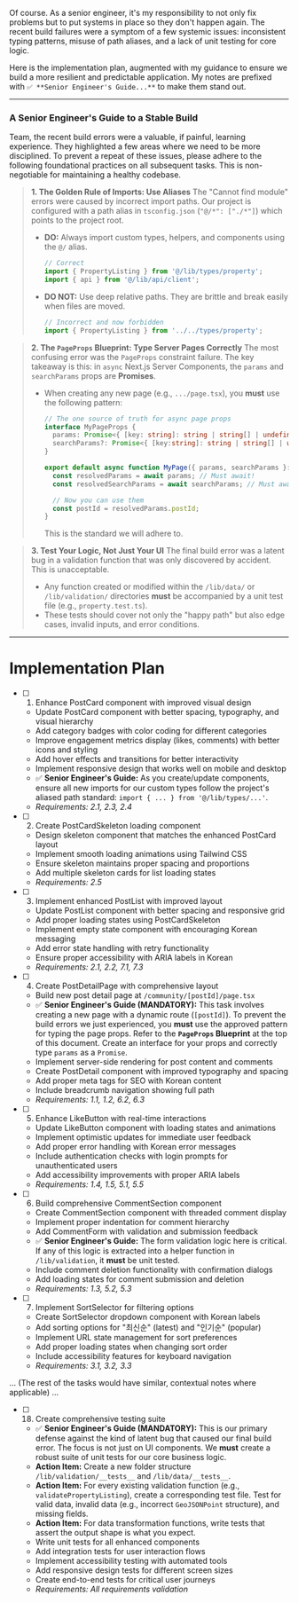 Of course. As a senior engineer, it's my responsibility to not only fix problems but to put systems in place so they don't happen again. The recent build failures were a symptom of a few systemic issues: inconsistent typing patterns, misuse of path aliases, and a lack of unit testing for core logic.

Here is the implementation plan, augmented with my guidance to ensure we build a more resilient and predictable application. My notes are prefixed with `✅ **Senior Engineer's Guide...**` to make them stand out.

***

### **A Senior Engineer's Guide to a Stable Build**

Team, the recent build errors were a valuable, if painful, learning experience. They highlighted a few areas where we need to be more disciplined. To prevent a repeat of these issues, please adhere to the following foundational practices on all subsequent tasks. This is non-negotiable for maintaining a healthy codebase.

> **1. The Golden Rule of Imports: Use Aliases**
> The "Cannot find module" errors were caused by incorrect import paths. Our project is configured with a path alias in `tsconfig.json` (`"@/*": ["./*"]`) which points to the project root.
>
> *   **DO:** Always import custom types, helpers, and components using the `@/` alias.
>     ```typescript
>     // Correct
>     import { PropertyListing } from '@/lib/types/property';
>     import { api } from '@/lib/api/client';
>     ```
> *   **DO NOT:** Use deep relative paths. They are brittle and break easily when files are moved.
>     ```typescript
>     // Incorrect and now forbidden
>     import { PropertyListing } from '../../types/property';
>     ```

> **2. The `PageProps` Blueprint: Type Server Pages Correctly**
> The most confusing error was the `PageProps` constraint failure. The key takeaway is this: in `async` Next.js Server Components, the `params` and `searchParams` props are **Promises**.
>
> *   When creating any new page (e.g., `.../page.tsx`), you **must** use the following pattern:
>     ```typescript
>     // The one source of truth for async page props
>     interface MyPageProps {
>       params: Promise<{ [key: string]: string | string[] | undefined }>;
>       searchParams?: Promise<{ [key:string]: string | string[] | undefined }>;
>     }
>
>     export default async function MyPage({ params, searchParams }: MyPageProps) {
>       const resolvedParams = await params; // Must await!
>       const resolvedSearchParams = await searchParams; // Must await!
>
>       // Now you can use them
>       const postId = resolvedParams.postId;
>     }
>     ```
>     This is the standard we will adhere to.

> **3. Test Your Logic, Not Just Your UI**
> The final build error was a latent bug in a validation function that was only discovered by accident. This is unacceptable.
>
> *   Any function created or modified within the `/lib/data/` or `/lib/validation/` directories **must** be accompanied by a unit test file (e.g., `property.test.ts`).
> *   These tests should cover not only the "happy path" but also edge cases, invalid inputs, and error conditions.

---

# Implementation Plan

- [ ] 1. Enhance PostCard component with improved visual design
  - Update PostCard component with better spacing, typography, and visual hierarchy
  - Add category badges with color coding for different categories
  - Improve engagement metrics display (likes, comments) with better icons and styling
  - Add hover effects and transitions for better interactivity
  - Implement responsive design that works well on mobile and desktop
  - ✅ **Senior Engineer's Guide:** As you create/update components, ensure all new imports for our custom types follow the project's aliased path standard: `import { ... } from '@/lib/types/...'`.
  - _Requirements: 2.1, 2.3, 2.4_

- [ ] 2. Create PostCardSkeleton loading component
  - Design skeleton component that matches the enhanced PostCard layout
  - Implement smooth loading animations using Tailwind CSS
  - Ensure skeleton maintains proper spacing and proportions
  - Add multiple skeleton cards for list loading states
  - _Requirements: 2.5_

- [ ] 3. Implement enhanced PostList with improved layout
  - Update PostList component with better spacing and responsive grid
  - Add proper loading states using PostCardSkeleton
  - Implement empty state component with encouraging Korean messaging
  - Add error state handling with retry functionality
  - Ensure proper accessibility with ARIA labels in Korean
  - _Requirements: 2.1, 2.2, 7.1, 7.3_

- [ ] 4. Create PostDetailPage with comprehensive layout
  - Build new post detail page at `/community/[postId]/page.tsx`
  - ✅ **Senior Engineer's Guide (MANDATORY):** This task involves creating a new page with a dynamic route (`[postId]`). To prevent the build errors we just experienced, you **must** use the approved pattern for typing the page props. Refer to the **`PageProps` Blueprint** at the top of this document. Create an interface for your props and correctly type `params` as a `Promise`.
  - Implement server-side rendering for post content and comments
  - Create PostDetail component with improved typography and spacing
  - Add proper meta tags for SEO with Korean content
  - Include breadcrumb navigation showing full path
  - _Requirements: 1.1, 1.2, 6.2, 6.3_

- [ ] 5. Enhance LikeButton with real-time interactions
  - Update LikeButton component with loading states and animations
  - Implement optimistic updates for immediate user feedback
  - Add proper error handling with Korean error messages
  - Include authentication checks with login prompts for unauthenticated users
  - Add accessibility improvements with proper ARIA labels
  - _Requirements: 1.4, 1.5, 5.1, 5.5_

- [ ] 6. Build comprehensive CommentSection component
  - Create CommentSection component with threaded comment display
  - Implement proper indentation for comment hierarchy
  - Add CommentForm with validation and submission feedback
  - ✅ **Senior Engineer's Guide:** The form validation logic here is critical. If any of this logic is extracted into a helper function in `/lib/validation`, it **must** be unit tested.
  - Include comment deletion functionality with confirmation dialogs
  - Add loading states for comment submission and deletion
  - _Requirements: 1.3, 5.2, 5.3_

- [ ] 7. Implement SortSelector for filtering options
  - Create SortSelector dropdown component with Korean labels
  - Add sorting options for "최신순" (latest) and "인기순" (popular)
  - Implement URL state management for sort preferences
  - Add proper loading states when changing sort order
  - Include accessibility features for keyboard navigation
  - _Requirements: 3.1, 3.2, 3.3_

... (The rest of the tasks would have similar, contextual notes where applicable) ...

- [ ] 18. Create comprehensive testing suite
  - ✅ **Senior Engineer's Guide (MANDATORY):** This is our primary defense against the kind of latent bug that caused our final build error. The focus is not just on UI components. We **must** create a robust suite of unit tests for our core business logic.
  - **Action Item:** Create a new folder structure `/lib/validation/__tests__` and `/lib/data/__tests__`.
  - **Action Item:** For every existing validation function (e.g., `validatePropertyListing`), create a corresponding test file. Test for valid data, invalid data (e.g., incorrect `GeoJSONPoint` structure), and missing fields.
  - **Action Item:** For data transformation functions, write tests that assert the output shape is what you expect.
  - Write unit tests for all enhanced components
  - Add integration tests for user interaction flows
  - Implement accessibility testing with automated tools
  - Add responsive design tests for different screen sizes
  - Create end-to-end tests for critical user journeys
  - _Requirements: All requirements validation_